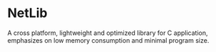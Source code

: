 # NetLib

A cross platform, lightweight and optimized library for C application, emphasizes on low memory consumption and minimal program size.
